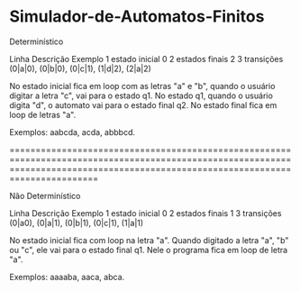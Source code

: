 # Simulador-de-Automatos-Finitos

Determinístico

Linha	   Descrição		     Exemplo
 1	      estado inicial	  0
 2	      estados finais	  2
 3	      transições		   (0|a|0), (0|b|0), (0|c|1), (1|d|2), (2|a|2)

No estado inicial fica em loop com as letras "a" e "b", quando o usuário digitar a letra "c", vai para o estado q1. No estado q1, quando o usuário digita "d", o automato vai para o estado final q2. No estado final fica em loop de letras "a".

Exemplos: aabcda, acda, abbbcd.

===================================================================================================================================================================================

Não Determinístico

Linha	    Descrição		     Exemplo
 1	       estado inicial	  0
 2	       estados finais	  1
 3	       transições		   (0|a0), (0|a|1), (0|b|1), (0|c|1), (1|a|1)

No estado inicial fica com loop na letra "a". Quando digitado a letra "a", "b" ou "c", ele vai para o estado final q1. Nele o programa fica em loop de letra "a".

Exemplos: aaaaba, aaca, abca.
